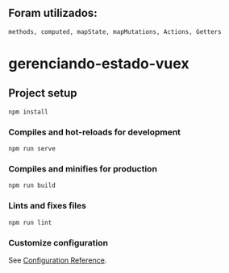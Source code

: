 

##  Foram utilizados: 
```
methods, computed, mapState, mapMutations, Actions, Getters
```


# gerenciando-estado-vuex

## Project setup
```
npm install
```




### Compiles and hot-reloads for development
```
npm run serve
```

### Compiles and minifies for production
```
npm run build
```

### Lints and fixes files
```
npm run lint
```

### Customize configuration
See [Configuration Reference](https://cli.vuejs.org/config/).
